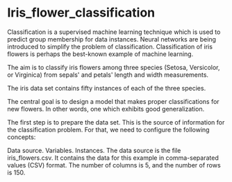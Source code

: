 # Iris_flower_classification
Classification is a supervised machine learning technique which is used to predict group membership for data instances. 
Neural networks are being introduced to simplify the
problem of classification.
Classification of iris flowers is perhaps the best-known example of machine learning.

The aim is to classify iris flowers among three species (Setosa, Versicolor, or Virginica) from sepals' and petals' length and width measurements.

The iris data set contains fifty instances of each of the three species.

The central goal is to design a model that makes proper classifications for new flowers. In other words, one which exhibits good generalization.

The first step is to prepare the data set. This is the source of information for the classification problem. For that, we need to configure the following concepts:

Data source.
Variables.
Instances.
The data source is the file iris_flowers.csv. It contains the data for this example in comma-separated values (CSV) format. The number of columns is 5, and the number of rows is 150.
